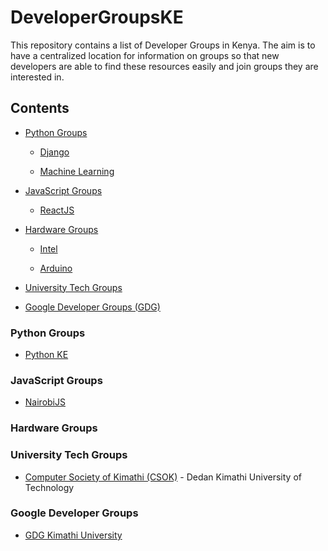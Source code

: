 # DeveloperGroupsKE

This repository contains a list of Developer Groups in Kenya. The aim is to have a centralized location for information on groups so that new developers are able to find these resources easily and join groups they are interested in.

## Contents

* [Python Groups](#python-groups)

  * [Django](#)

  * [Machine Learning](#)

* [JavaScript Groups](#)
   
  * [ReactJS](#)

* [Hardware Groups](#)

  * [Intel](#)

  * [Arduino](#)

* [University Tech Groups](#)

* [Google Developer Groups (GDG)](#)

### Python Groups

* [Python KE](#)

### JavaScript Groups

* [NairobiJS](#)

### Hardware Groups

### University Tech Groups

* [Computer Society of Kimathi (CSOK)](https://github.com/ikuamike/DeveloperGroupsKE/blob/master/University_Tech_Groups/Computer_Society_of_Kimathi.MD) - Dedan Kimathi University of Technology

### Google Developer Groups

* [GDG Kimathi University](#)